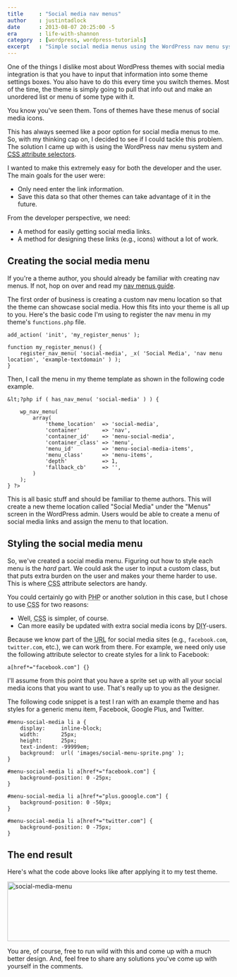 ```yaml
---
title     : "Social media nav menus"
author    : justintadlock
date      : 2013-08-07 20:25:00 -5
era       : life-with-shannon
category  : [wordpress, wordpress-tutorials]
excerpt   : "Simple social media menus using the WordPress nav menu system and CSS attribute selectors."
---
```


One of the things I dislike most about WordPress themes with social media integration is that you have to input that information into some theme settings boxes.  You also have to do this every time you switch themes.  Most of the time, the theme is simply going to pull that info out and make an unordered list or menu of some type with it.

You know you've seen them.  Tons of themes have these menus of social media icons.

This has always seemed like a poor option for social media menus to me.  So, with my thinking cap on, I decided to see if I could tackle this problem.  The solution I came up with is using the WordPress nav menu system and <a href="http://css-tricks.com/attribute-selectors/" title="CSS Tricks: Attribute Selectors"><abbr title="Cascading Style Sheets">CSS</abbr> attribute selectors</a>.

I wanted to make this extremely easy for both the developer and the user.  The main goals for the user were:

<ul>
	<li>Only need enter the link information.</li>
	<li>Save this data so that other themes can take advantage of it in the future.</li>
</ul>

From the developer perspective, we need:

<ul>
	<li>A method for easily getting social media links.</li>
	<li>A method for designing these links (e.g., icons) without a lot of work.</li>
</ul>

<h2>Creating the social media menu</h2>

If you're a theme author, you should already be familiar with creating nav menus.  If not, hop on over and read my <a href="http://justintadlock.com/archives/2010/06/01/goodbye-headaches-hello-menus" title="Goodbye, headaches.  Hello, menus!">nav menus guide</a>.

The first order of business is creating a custom nav menu location so that the theme can showcase social media.  How this fits into your theme is all up to you.  Here's the basic code I'm using to register the nav menu in my theme's <code>functions.php</code> file.

```
add_action( 'init', 'my_register_menus' );

function my_register_menus() {
	register_nav_menu( 'social-media', _x( 'Social Media', 'nav menu location', 'example-textdomain' ) );
}
```

Then, I call the menu in my theme template as shown in the following code example.

```
&lt;?php if ( has_nav_menu( 'social-media' ) ) {

	wp_nav_menu(
		array(
			'theme_location'  => 'social-media',
			'container'       => 'nav',
			'container_id'    => 'menu-social-media',
			'container_class' => 'menu',
			'menu_id'         => 'menu-social-media-items',
			'menu_class'      => 'menu-items',
			'depth'           => 1,
			'fallback_cb'     => '',
		)
	);
} ?>
```

This is all basic stuff and should be familiar to theme authors.  This will create a new theme location called "Social Media" under the "Menus" screen in the WordPress admin.  Users would be able to create a menu of social media links and assign the menu to that location.

<h2>Styling the social media menu</h2>

So, we've created a social media menu.  Figuring out how to style each menu is the <em>hard</em> part.  We could ask the user to input a custom class, but that puts extra burden on the user and makes your theme harder to use.  This is where <abbr title="Cascading Style Sheets">CSS</abbr> attribute selectors are handy.

You could certainly go with <abbr title="Hypertext Preprocessor">PHP</abbr> or another solution in this case, but I chose to use <abbr title="Cascading Style Sheets">CSS</abbr> for two reasons:

<ul>
<li>Well, <abbr title="Cascading Style Sheets">CSS</abbr> is simpler, of course.</li>
<li>Can more easily be updated with extra social media icons by <abbr title="Do It Yourself">DIY</abbr>-users.</li>
</ul>

Because we know part of the <abbr title="Uniform Resource Locator">URL</abbr> for social media sites (e.g., <code>facebook.com</code>, <code>twitter.com</code>, etc.), we can work from there.  For example, we need only use the following attribute selector to create styles for a link to Facebook:

```
a[href*="facebook.com"] {}
```

I'll assume from this point that you have a sprite set up with all your social media icons that you want to use.  That's really up to you as the designer.

The following code snippet is a test I ran with an example theme and has styles for a generic menu item, Facebook, Google Plus, and Twitter.

```
#menu-social-media li a {
	display:     inline-block;
	width:       25px;
	height:      25px;
	text-indent: -99999em;
	background:  url( 'images/social-menu-sprite.png' );
}

#menu-social-media li a[href*="facebook.com"] {
	background-position: 0 -25px;
}

#menu-social-media li a[href*="plus.gooogle.com"] {
	background-position: 0 -50px;
}

#menu-social-media li a[href*="twitter.com"] {
	background-position: 0 -75px;
}
```

<h2>The end result</h2>

Here's what the code above looks like after applying it to my test theme.

<img src="http://justintadlock.com/blog/wp-content/uploads/2013/08/social-media-menu.png" alt="social-media-menu" width="700" height="135" class="aligncenter size-full wp-image-5068" />

You are, of course, free to run wild with this and come up with a much better design.  And, feel free to share any solutions you've come up with yourself in the comments.
